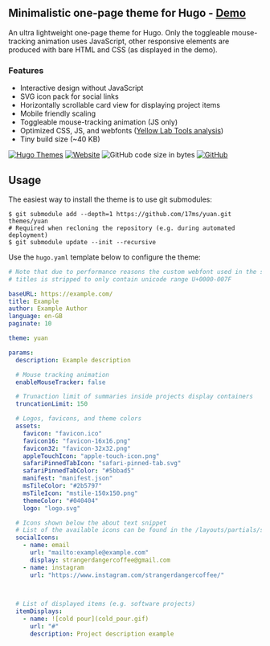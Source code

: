## Minimalistic one-page theme for Hugo - [Demo](https://17ms.github.io/yuan/)

An ultra lightweight one-page theme for Hugo. Only the toggleable mouse-tracking animation uses JavaScript, other responsive elements are produced with bare HTML and CSS (as displayed in the demo).

### Features

- Interactive design without JavaScript
- SVG icon pack for social links
- Horizontally scrollable card view for displaying project items
- Mobile friendly scaling
- Toggleable mouse-tracking animation (JS only)
- Optimized CSS, JS, and webfonts ([Yellow Lab Tools analysis](https://yellowlab.tools/result/gpauyycoc9))
- Tiny build size (~40 KB)

[![Hugo Themes](https://img.shields.io/badge/Hugo--Themes-@Yuan-f5429b)](https://themes.gohugo.io/themes/yuan/) [![Website](https://img.shields.io/website?up_message=online&down_message=offline&url=https%3A%2F%2F17ms.github.io%2Fyuan%2F)](https://17ms.github.io/yuan/) ![GitHub code size in bytes](https://img.shields.io/github/languages/code-size/17ms/yuan) [![GitHub](https://img.shields.io/github/license/17ms/yuan)](https://github.com/17ms/yuan/blob/master/LICENSE)

## Usage

The easiest way to install the theme is to use git submodules:

```shell
$ git submodule add --depth=1 https://github.com/17ms/yuan.git themes/yuan
# Required when recloning the repository (e.g. during automated deployment)
$ git submodule update --init --recursive
```

Use the `hugo.yaml` template below to configure the theme:

```yaml
# Note that due to performance reasons the custom webfont used in the site's
# titles is stripped to only contain unicode range U+0000-007F

baseURL: https://example.com/
title: Example
author: Example Author
language: en-GB
paginate: 10

theme: yuan

params:
  description: Example description

  # Mouse tracking animation
  enableMouseTracker: false

  # Trunaction limit of summaries inside projects display containers
  truncationLimit: 150

  # Logos, favicons, and theme colors
  assets:
    favicon: "favicon.ico"
    favicon16: "favicon-16x16.png"
    favicon32: "favicon-32x32.png"
    appleTouchIcon: "apple-touch-icon.png"
    safariPinnedTabIcon: "safari-pinned-tab.svg"
    safariPinnedTabColor: "#5bbad5"
    manifest: "manifest.json"
    msTileColor: "#2b5797"
    msTileIcon: "mstile-150x150.png"
    themeColor: "#040404"
    logo: "logo.svg"

  # Icons shown below the about text snippet
  # List of the available icons can be found in the /layouts/partials/svg.html file
  socialIcons:
    - name: email
      url: "mailto:example@example.com"
      display: strangerdangercoffee@gmail.com
    - name: instagram
      url: "https://www.instagram.com/strangerdangercoffee/"

      

  # List of displayed items (e.g. software projects)
  itemDisplays:
    - name: ![cold pour](cold_pour.gif)
      url: "#"
      description: Project description example
```
